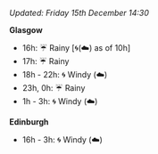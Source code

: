 *Updated: Friday 15th December 14:30*

**Glasgow**

* 16h: :umbrella: Rainy [:cyclone:(:cloud:) as of 10h]
* 17h: :umbrella: Rainy
* 18h - 22h: :cyclone: Windy (:cloud:)
* 23h, 0h: :umbrella: Rainy
* 1h - 3h: :cyclone: Windy (:cloud:)

**Edinburgh**

* 16h - 3h: :cyclone: Windy (:cloud:)
